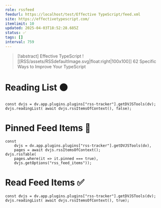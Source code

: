 ```yaml
---
role: rssfeed
feedurl: https://localhost/test/Effective TypeScript/feed.xml
site: https://effectivetypescript.com/
itemlimit: 10
updated: 2025-04-03T18:52:28.685Z
status: ✅
tags: []
interval: 759
---
```

> [!abstract] Effective TypeScript
> ![[RSS/assets/RSSdefaultImage.svg|float:right|100x100]] 62 Specific Ways to Improve Your TypeScript

# Reading List ⚫

~~~dataviewjs
const dvjs = dv.app.plugins.plugins["rss-tracker"].getDVJSTools(dv);
dvjs.readingList( await dvjs.rssItemsOfContext(), false);
~~~

# Pinned Feed Items 📍

~~~dataviewjs
const
	dvjs = dv.app.plugins.plugins["rss-tracker"].getDVJSTools(dv),
	pages = await dvjs.rssItemsOfContext();
dvjs.rssTable(
	pages.where(it => it.pinned === true),
	dvjs.getOptions("rss_feed_items"));
~~~

# Read Feed Items ✅

~~~dataviewjs
const dvjs = dv.app.plugins.plugins["rss-tracker"].getDVJSTools(dv);
dvjs.readingList( await dvjs.rssItemsOfContext(), true);
~~~